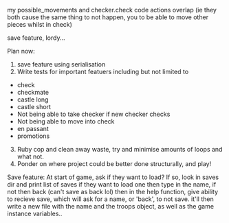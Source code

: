 my possible_movements and checker.check code actions overlap (ie they both cause the same thing to not happen, you to be able to  move other pieces whilst in check)

save feature, lordy...

Plan now:
1. save feature using serialisation
2. Write tests for important featuers including but not limited to
- check
- checkmate
- castle long
- castle short
- Not being able to take checker if new checker checks
- Not being able to move into check
- en passant
- promotions
3. Ruby cop and clean away waste, try and minimise amounts of loops and what not.
4. Ponder on where project could be better done structurally, and play!

Save feature:
At start of game, ask if they want to load?
If so, look in saves dir and print list of saves
if they want to load one then type in the name, if not then back (can't save as back lol)
then in the help function, give ability to recieve save, which will ask for a name, or 'back', to not save.
it'll then write a new file with the name and the troops object, as well as the game instance variables..